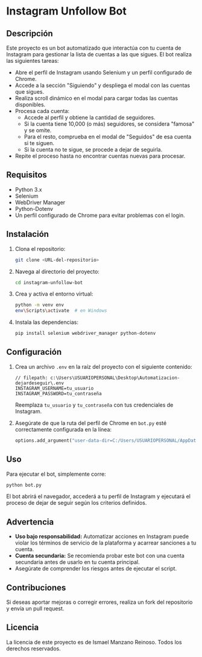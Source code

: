 # Instagram Unfollow Bot

## Descripción

Este proyecto es un bot automatizado que interactúa con tu cuenta de Instagram para gestionar la lista de cuentas a las que sigues. El bot realiza las siguientes tareas:

- Abre el perfil de Instagram usando Selenium y un perfil configurado de Chrome.
- Accede a la sección "Siguiendo" y despliega el modal con las cuentas que sigues.
- Realiza scroll dinámico en el modal para cargar todas las cuentas disponibles.
- Procesa cada cuenta:
  - Accede al perfil y obtiene la cantidad de seguidores.
  - Si la cuenta tiene 10,000 (o más) seguidores, se considera "famosa" y se omite.
  - Para el resto, comprueba en el modal de "Seguidos" de esa cuenta si te siguen.
  - Si la cuenta no te sigue, se procede a dejar de seguirla.
- Repite el proceso hasta no encontrar cuentas nuevas para procesar.

## Requisitos

- Python 3.x
- Selenium
- WebDriver Manager
- Python-Dotenv
- Un perfil configurado de Chrome para evitar problemas con el login.

## Instalación

1. Clona el repositorio:

   ```sh
   git clone <URL-del-repositorio>
   ```

2. Navega al directorio del proyecto:

   ```sh
   cd instagram-unfollow-bot
   ```

3. Crea y activa el entorno virtual:

   ```sh
   python -m venv env
   env\Scripts\activate  # en Windows
   ```

4. Instala las dependencias:
   ```sh
   pip install selenium webdriver_manager python-dotenv
   ```

## Configuración

1. Crea un archivo `.env` en la raíz del proyecto con el siguiente contenido:

   ```env
   // filepath: c:\Users\USUARIOPERSONAL\Desktop\Automatizacion-dejardeseguir\.env
   INSTAGRAM_USERNAME=tu_usuario
   INSTAGRAM_PASSWORD=tu_contraseña
   ```

   Reemplaza `tu_usuario` y `tu_contraseña` con tus credenciales de Instagram.

2. Asegúrate de que la ruta del perfil de Chrome en `bot.py` esté correctamente configurada en la línea:
   ```python
   options.add_argument("user-data-dir=C:/Users/USUARIOPERSONAL/AppData/Local/Google/Chrome/User Data/Profile 1")
   ```

## Uso

Para ejecutar el bot, simplemente corre:

```sh
python bot.py
```

El bot abrirá el navegador, accederá a tu perfil de Instagram y ejecutará el proceso de dejar de seguir según los criterios definidos.

## Advertencia

- **Uso bajo responsabilidad:** Automatizar acciones en Instagram puede violar los términos de servicio de la plataforma y acarrear sanciones a tu cuenta.
- **Cuenta secundaria:** Se recomienda probar este bot con una cuenta secundaria antes de usarlo en tu cuenta principal.
- Asegúrate de comprender los riesgos antes de ejecutar el script.

## Contribuciones

Si deseas aportar mejoras o corregir errores, realiza un fork del repositorio y envía un pull request.

## Licencia

La licencia de este proyecto es de Ismael Manzano Reinoso. Todos los derechos reservados.
